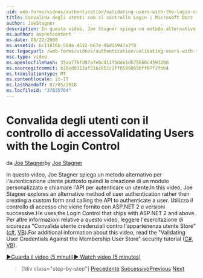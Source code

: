 ```yaml
---
uid: web-forms/videos/authentication/validating-users-with-the-login-control
title: Convalida degli utenti con il controllo Login | Microsoft Docs
author: JoeStagner
description: In questo video, Joe Stagner spiega un metodo alternativo per l'autenticazione utente piuttosto quindi la creazione di un modulo personalizzato e chiamare l'API per l'autenticazione di un utilizzo...
ms.author: aspnetcontent
ms.date: 08/22/2008
ms.assetid: 6c11816b-504a-4512-b67e-9bd15947a7f8
msc.legacyurl: /web-forms/videos/authentication/validating-users-with-the-login-control
msc.type: video
ms.openlocfilehash: 35aa776fd87a7ebc411f5dde1d675660c459328d
ms.sourcegitcommit: b28cd0313af316c051c2ff8549865bff67f2fbb4
ms.translationtype: MT
ms.contentlocale: it-IT
ms.lasthandoff: 07/05/2018
ms.locfileid: "37835704"
---
```

<a name="validating-users-with-the-login-control"></a><span data-ttu-id="9e067-103">Convalida degli utenti con il controllo di accesso</span><span class="sxs-lookup"><span data-stu-id="9e067-103">Validating Users with the Login Control</span></span>
====================
<span data-ttu-id="9e067-104">da [Joe Stagner](https://github.com/JoeStagner)</span><span class="sxs-lookup"><span data-stu-id="9e067-104">by [Joe Stagner](https://github.com/JoeStagner)</span></span>

<span data-ttu-id="9e067-105">In questo video, Joe Stagner spiega un metodo alternativo per l'autenticazione utente piuttosto quindi la creazione di un modulo personalizzato e chiamare l'API per autenticare un utente.</span><span class="sxs-lookup"><span data-stu-id="9e067-105">In this video, Joe Stagner explores an alternative method of user authentication rather then creating a custom form and calling the API to authenticate a user.</span></span> <span data-ttu-id="9e067-106">Utilizza il controllo di accesso che viene fornito con ASP.NET 2 e versioni successive.</span><span class="sxs-lookup"><span data-stu-id="9e067-106">He uses the Login Control that ships with ASP.NET 2 and above.</span></span> <span data-ttu-id="9e067-107">Per altre informazioni relative a questo video, leggere l'esercitazione di sicurezza "Convalida utente credenziali contro l'appartenenza utente Store" ([c#](../../overview/older-versions-security/membership/validating-user-credentials-against-the-membership-user-store-cs.md), [VB](../../overview/older-versions-security/membership/validating-user-credentials-against-the-membership-user-store-vb.md)).</span><span class="sxs-lookup"><span data-stu-id="9e067-107">For additional information about this video, read the "Validating User Credentials Against the Membership User Store" security tutorial ([C#](../../overview/older-versions-security/membership/validating-user-credentials-against-the-membership-user-store-cs.md), [VB](../../overview/older-versions-security/membership/validating-user-credentials-against-the-membership-user-store-vb.md)).</span></span>

[<span data-ttu-id="9e067-108">&#9654;Guarda il video (5 minuti)</span><span class="sxs-lookup"><span data-stu-id="9e067-108">&#9654; Watch video (5 minutes)</span></span>](https://channel9.msdn.com/Blogs/ASP-NET-Site-Videos/validating-users-with-the-login-control)

> [!div class="step-by-step"]
> <span data-ttu-id="9e067-109">[Precedente](validating-users-manually.md)
> [Successivo](adding-users-to-your-membership-system.md)</span><span class="sxs-lookup"><span data-stu-id="9e067-109">[Previous](validating-users-manually.md)
[Next](adding-users-to-your-membership-system.md)</span></span>
